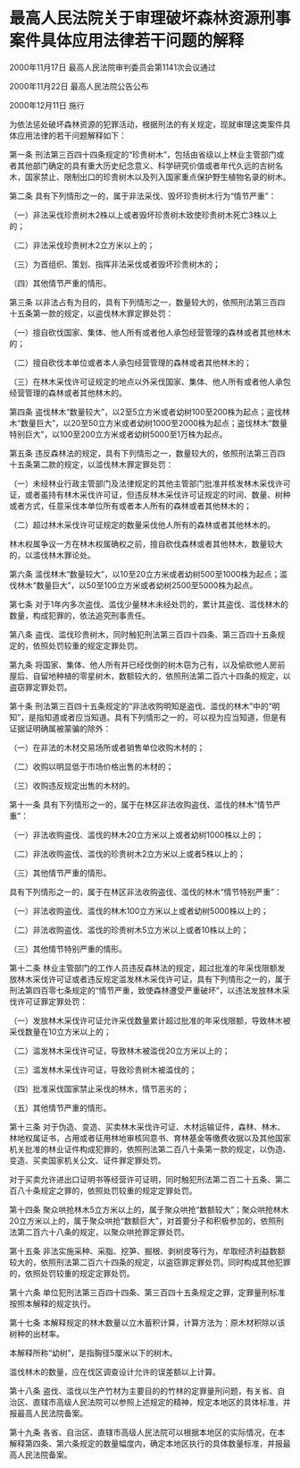 # 最高人民法院关于审理破坏森林资源刑事案件具体应用法律若干问题的解释

2000年11月17日 最高人民法院审判委员会第1141次会议通过

2000年11月22日 最高人民法院公告公布

2000年12月11日 施行

<!-- INFO END -->

为依法惩处破坏森林资源的犯罪活动，根据刑法的有关规定，现就审理这类案件具体应用法律的若干问题解释如下：

第一条 刑法第三百四十四条规定的“珍贵树木”，包括由省级以上林业主管部门或者其他部门确定的具有重大历史纪念意义、科学研究价值或者年代久远的古树名木，国家禁止、限制出口的珍贵树木以及列入国家重点保护野生植物名录的树木。

第二条 具有下列情形之一的，属于非法采伐、毁坏珍贵树木行为“情节严重”：

（一）非法采伐珍贵树木2株以上或者毁坏珍贵树木致使珍贵树木死亡3株以上的；

（二）非法采伐珍贵树木2立方米以上的；

（三）为首组织、策划、指挥非法采伐或者毁坏珍贵树木的；

（四）其他情节严重的情形。

第三条 以非法占有为目的，具有下列情形之一，数量较大的，依照刑法第三百四十五条第一款的规定，以盗伐林木罪定罪处罚：

（一）擅自砍伐国家、集体、他人所有或者他人承包经营管理的森林或者其他林木的；

（二）擅自砍伐本单位或者本人承包经营管理的森林或者其他林木的；

（三）在林木采伐许可证规定的地点以外采伐国家、集体、他人所有或者他人承包经营管理的森林或者其他林木的。

第四条 盗伐林木“数量较大”，以2至5立方米或者幼树100至200株为起点；盗伐林木“数量巨大”，以20至50立方米或者幼树1000至2000株为起点；盗伐林木“数量特别巨大”，以100至200立方米或者幼树5000至1万株为起点。

第五条 违反森林法的规定，具有下列情形之一，数量较大的，依照刑法第三百四十五条第二款的规定，以滥伐林木罪定罪处罚：

（一）未经林业行政主管部门及法律规定的其他主管部门批准并核发林木采伐许可证，或者虽持有林木采伐许可证，但违反林木采伐许可证规定的时间、数量、树种或者方式，任意采伐本单位所有或者本人所有的森林或者其他林木的；

（二）超过林木采伐许可证规定的数量采伐他人所有的森林或者其他林木的。

林木权属争议一方在林木权属确权之前，擅自砍伐森林或者其他林木，数量较大的，以滥伐林木罪论处。

第六条 滥伐林木“数量较大”，以10至20立方米或者幼树500至1000株为起点；滥伐林木“数量巨大”，以50至100立方米或者幼树2500至5000株为起点。

第七条 对于1年内多次盗伐、滥伐少量林木未经处罚的，累计其盗伐、滥伐林木的数量，构成犯罪的，依法追究刑事责任。

第八条 盗伐、滥伐珍贵树木，同时触犯刑法第三百四十四条、第三百四十五条规定的，依照处罚较重的规定定罪处罚。

第九条 将国家、集体、他人所有并已经伐倒的树木窃为己有，以及偷砍他人房前屋后、自留地种植的零星树木，数额较大的，依照刑法第二百六十四条的规定，以盗窃罪定罪处罚。

第十条 刑法第三百四十五条规定的“非法收购明知是盗伐、滥伐的林木”中的“明知”，是指知道或者应当知道。具有下列情形之一的，可以视为应当知道，但是有证据证明确属被蒙骗的除外：

（一）在非法的木材交易场所或者销售单位收购木材的；

（二）收购以明显低于市场价格出售的木材的；

（三）收购违反规定出售的木材的。

第十一条 具有下列情形之一的，属于在林区非法收购盗伐、滥伐的林木“情节严重”：

（一）非法收购盗伐、滥伐的林木20立方米以上或者幼树1000株以上的；

（二）非法收购盗伐、滥伐的珍贵树木2立方米以上或者5株以上的；

（三）其他情节严重的情形。

具有下列情形之一的，属于在林区非法收购盗伐、滥伐的林木“情节特别严重”：

（一）非法收购盗伐、滥伐的林木100立方米以上或者幼树5000株以上的；

（二）非法收购盗伐、滥伐的珍贵树木5立方米以上或者10株以上的；

（三）其他情节特别严重的情形。

第十二条 林业主管部门的工作人员违反森林法的规定，超过批准的年采伐限额发放林木采伐许可证或者违反规定滥发林木采伐许可证，具有下列情形之一的，属于刑法第四百零七条规定的“情节严重，致使森林遭受严重破坏”，以违法发放林木采伐许可证罪定罪处罚：

（一）发放林木采伐许可证允许采伐数量累计超过批准的年采伐限额，导致林木被采伐数量在10立方米以上的；

（二）滥发林木采伐许可证，导致林木被滥伐20立方米以上的；

（三）滥发林木采伐许可证，导致珍贵树木被滥伐的；

（四）批准采伐国家禁止采伐的林木，情节恶劣的；

（五）其他情节严重的情形。

第十三条 对于伪造、变造、买卖林木采伐许可证、木材运输证件，森林、林木、林地权属证书，占用或者征用林地审核同意书、育林基金等缴费收据以及其他国家机关批准的林业证件构成犯罪的，依照刑法第二百八十条第一款的规定，以伪造、变造、买卖国家机关公文、证件罪定罪处罚。

对于买卖允许进出口证明书等经营许可证明，同时触犯刑法第二百二十五条、第二百八十条规定之罪的，依照处罚较重的规定定罪处罚。

第十四条 聚众哄抢林木5立方米以上的，属于聚众哄抢“数额较大”；聚众哄抢林木20立方米以上的，属于聚众哄抢“数额巨大”，对首要分子和积极参加的，依照刑法第二百六十八条的规定，以聚众哄抢罪定罪处罚。

第十五条 非法实施采种、采脂、挖笋、掘根、剥树皮等行为，牟取经济利益数额较大的，依照刑法第二百六十四条的规定，以盗窃罪定罪处罚。同时构成其他犯罪的，依照处罚较重的规定定罪处罚。

第十六条 单位犯刑法第三百四十四条、第三百四十五条规定之罪，定罪量刑标准按照本解释的规定执行。

第十七条 本解释规定的林木数量以立木蓄积计算，计算方法为：原木材积除以该树种的出材率。

本解释所称“幼树”，是指胸径5厘米以下的树木。

滥伐林木的数量，应在伐区调查设计允许的误差额以上计算。

第十八条 盗伐、滥伐以生产竹材为主要目的的竹林的定罪量刑问题，有关省、自治区、直辖市高级人民法院可以参照上述规定的精神，规定本地区的具体标准，并报最高人民法院备案。

第十九条 各省、自治区、直辖市高级人民法院可以根据本地区的实际情况，在本解释第四条、第六条规定的数量幅度内，确定本地区执行的具体数量标准，并报最高人民法院备案。
